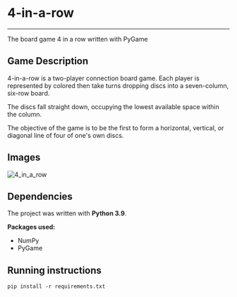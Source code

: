 # 4-in-a-row
------------
The board game 4 in a row  written with PyGame

## Game Description

4-in-a-row is a two-player connection board game. Each player is represented by colored then take turns dropping discs into a seven-column, six-row board.

The discs fall straight down, occupying the lowest available space within the column.

The objective of the game is to be the first to form a horizontal, vertical, or diagonal line of four of one's own discs.

## Images 
![4_in_a_row](https://user-images.githubusercontent.com/65775948/126156840-a4173568-7402-4d89-9ee7-dc3fea13b23c.gif)


 ## Dependencies
 The project was written with **Python 3.9**.
 
 **Packages used:** 
 - NumPy
 - PyGame

## Running instructions
`pip install -r requirements.txt`
 
